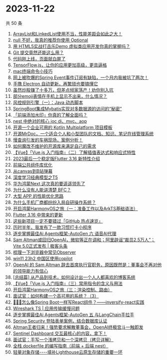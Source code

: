 # 2023-11-22

共 50 条

<!-- BEGIN JUEJIN -->
<!-- 最后更新时间 2023-11-22 00:08:11 +0800 -->
1. [ArrayList和LinkedList使用不当，性能差距会如此之大！](https://juejin.cn/post/7302261593316229139)
1. [null 不好，我真的推荐你使用 Optional](https://juejin.cn/post/7302322661957845028)
1. [用 HTML5实战打击乐Demo 虚拟类应用开发你真的掌握吗？](https://juejin.cn/post/7302308334203404325)
1. [Git 提交竟然还能这么用？](https://juejin.cn/post/7303349108845920306)
1. [代码刚上线，页面就白屏了](https://juejin.cn/post/7302367564838567962)
1. [TensorFlow.js，让你的应用更加高级，更具逼格](https://juejin.cn/post/7302965547087298601)
1. [mac终端命令小技巧](https://juejin.cn/post/7302724955699626023)
1. [网上被吹爆的Spring Event事件订阅有缺陷，一个月内我被坑了两次！](https://juejin.cn/post/7302740437529296907)
1. [手撸 Electron 自动更新，再繁琐也要搞懂它](https://juejin.cn/post/7302724955700264999)
1. [虽然炒股赚了十多万，但差点倾家荡产！劝你别入坑](https://juejin.cn/post/7303348013934034983)
1. [部分emoji表情在手机上显示不出来，什么情况？](https://juejin.cn/post/7302359255331930147)
1. [风控规则引擎（一）：Java 动态脚本](https://juejin.cn/post/7302805039450210313)
1. [SpringBoot集成Mybatis实现对多数据源的访问的“秘密”](https://juejin.cn/post/7302344328244363274)
1. [「前端添加水印」你真的了解全面吗？](https://juejin.cn/post/7302724955699822631)
1. [nest 中绝对的核心 ioc di、mvc、aop](https://juejin.cn/post/7302805039450472457)
1. [开源一个企业可用的 Kotlin Multiplatform 项目模板](https://juejin.cn/post/7302338286768635956)
1. [开源MrDoc，一个适合个人和小型团队的文档、知识、笔记在线管理系统](https://juejin.cn/post/7302688080808263717)
1. [慢查询引发的车祸现场，案例分析！](https://juejin.cn/post/7303075105390985227)
1. [如何魔改不维护的开源库来满足自己的需求 ](https://juejin.cn/post/7302261593315999763)
1. [【Vue】「Vue.js 入门指南」（二）了解插值表达式和响应式特性](https://juejin.cn/post/7302249949215588391)
1. [2023最后一个稳定版Flutter 3.16 新特性介绍](https://juejin.cn/post/7302439422672666659)
1. [前端公共组件库优化](https://juejin.cn/post/7302255044879400998)
1. [从canvas到B站弹幕](https://juejin.cn/post/7302310196311719988)
1. [深度学习经典模型之T5](https://juejin.cn/post/7302261593315426323)
1. [华为鸿蒙Next,这次真的要遥遥领先了](https://juejin.cn/post/7303398827225415699)
1. [为什么没有人能讲清楚 BFC？](https://juejin.cn/post/7303392509664247835)
1. [大型 APP 的性能优化思路](https://juejin.cn/post/7302740437529853963)
1. [为什么手机厂商都纷纷入局自研操作系统？](https://juejin.cn/post/7303413519907586057)
1. [开启鸿蒙HarmonyOS之旅（一：准备工作以及ArkTS基础语法）](https://juejin.cn/post/7302367564839010330)
1. [Flutter 3.16 中带来的更新](https://juejin.cn/post/7302330351312797759)
1. [这些新项目一定不要错过「GitHub 热点速览」](https://juejin.cn/post/7302781262321598499)
1. [历时半年，我发布了一款习惯打卡小程序](https://juejin.cn/post/7303342257792073747)
1. [逐步掌握最佳Ai Agents框架-AutoGen 六 语音AI代理](https://juejin.cn/post/7302712860806807579)
1. [Sam Altman或回归OpenAI，微软等正在调和；阿里辟谣“裁员2.5万人”；Vite 5.0正式发布 | 极客头条](https://juejin.cn/post/7302740437530132491)
1. [梳理一下浏览器中常见Observer](https://juejin.cn/post/7302344328243773450)
1. [win11 23h2 中国区使用copilot](https://juejin.cn/post/7302721044482129972)
1. [OpenAI 的 Sam Altman 辞去首席执行官职务，原因既然是：董事会不再对他的领导能力有信心](https://juejin.cn/post/7302310196311638068)
1. [[总结篇] 从产品到技术，如何设计出一个人人都喜欢的博客系统](https://juejin.cn/post/7302456005525340179)
1. [【Vue】「Vue.js 入门指南」（三）常用指令的含义与用法](https://juejin.cn/post/7303386068606730279)
1. [开启鸿蒙HarmonyOS之旅（三：渲染控制、路由）](https://juejin.cn/post/7303347466220699699)
1. [面试官：如何构建一个高可用的系统？（3）](https://juejin.cn/post/7303386068606664743)
1. [🚀🚀🚀怎么像Spring Boot一样写React组件？——inversify-react实践](https://juejin.cn/post/7302740437529083915)
1. [Wireshark TS | 应用传输缓慢问题](https://juejin.cn/post/7302359255331373091)
1. [逐步掌握最佳Ai Agents框架-AutoGen 五 与LangChain手拉手](https://juejin.cn/post/7302357332913717258)
1. [Spring Security 登陆表单案例，结合数据库认证](https://juejin.cn/post/7302624942046527528)
1. [Altman王者归来！强势要求解散董事会，OpenAI终极宫斗一触即发](https://juejin.cn/post/7303423871708987427)
1. [Sentinel Dashboard 交互最核心的内容，拿下！](https://juejin.cn/post/7303347466220781619)
1. [面试官：手写一个浅拷贝和一个深拷贝（拷贝详解）](https://juejin.cn/post/7302348032543850508)
1. [全栈 dockerfile 的编写指南（前端 + 后端 nest）](https://juejin.cn/post/7303451052599132198)
1. [轻量对象存储----填补Lighthouse云原生存储的重要一环](https://juejin.cn/post/7302982924985778228)
<!-- END JUEJIN -->